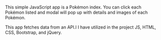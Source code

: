 This simple JavaScript app is a Pokémon index. You can click each Pokémon listed and modal will pop up with details and images of  each Pokémon.

This app fetches data from an API.I I have utilized in the project JS, HTML, CSS, Bootstrap, and jQuery.